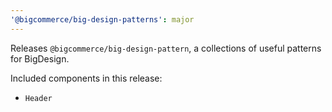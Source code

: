 ```yaml
---
'@bigcommerce/big-design-patterns': major
---
```


Releases `@bigcommerce/big-design-pattern`, a collections of useful patterns for BigDesign.

Included components in this release:
- `Header`

